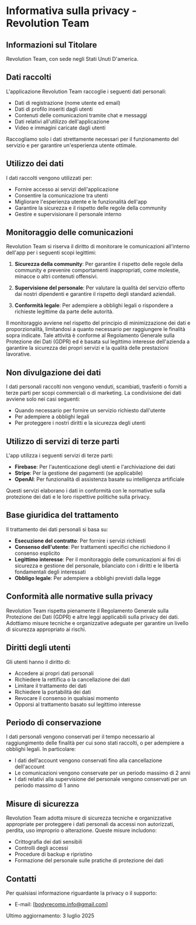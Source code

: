 # Informativa sulla privacy - Revolution Team

## Informazioni sul Titolare
Revolution Team, con sede negli Stati Unuti D'america.

## Dati raccolti
L'applicazione Revolution Team raccoglie i seguenti dati personali:

- Dati di registrazione (nome utente ed email)
- Dati di profilo inseriti dagli utenti
- Contenuti delle comunicazioni tramite chat e messaggi
- Dati relativi all'utilizzo dell'applicazione
- Video e immagini caricate dagli utenti

Raccogliamo solo i dati strettamente necessari per il funzionamento del servizio e per garantire un'esperienza utente ottimale.

## Utilizzo dei dati
I dati raccolti vengono utilizzati per:

- Fornire accesso ai servizi dell'applicazione
- Consentire la comunicazione tra utenti
- Migliorare l'esperienza utente e le funzionalità dell'app
- Garantire la sicurezza e il rispetto delle regole della community
- Gestire e supervisionare il personale interno

## Monitoraggio delle comunicazioni
Revolution Team si riserva il diritto di monitorare le comunicazioni all'interno dell'app per i seguenti scopi legittimi:

1. **Sicurezza della community**: Per garantire il rispetto delle regole della community e prevenire comportamenti inappropriati, come molestie, minacce o altri contenuti offensivi.

2. **Supervisione del personale**: Per valutare la qualità del servizio offerto dai nostri dipendenti e garantire il rispetto degli standard aziendali.

3. **Conformità legale**: Per adempiere a obblighi legali o rispondere a richieste legittime da parte delle autorità.

Il monitoraggio avviene nel rispetto del principio di minimizzazione dei dati e proporzionalità, limitandosi a quanto necessario per raggiungere le finalità sopra indicate. Tale attività è conforme al Regolamento Generale sulla Protezione dei Dati (GDPR) ed è basata sul legittimo interesse dell'azienda a garantire la sicurezza dei propri servizi e la qualità delle prestazioni lavorative.

## Non divulgazione dei dati
I dati personali raccolti non vengono venduti, scambiati, trasferiti o forniti a terze parti per scopi commerciali o di marketing. La condivisione dei dati avviene solo nei casi seguenti:

- Quando necessario per fornire un servizio richiesto dall'utente
- Per adempiere a obblighi legali
- Per proteggere i nostri diritti e la sicurezza degli utenti

## Utilizzo di servizi di terze parti
L'app utilizza i seguenti servizi di terze parti:

- **Firebase**: Per l'autenticazione degli utenti e l'archiviazione dei dati
- **Stripe**: Per la gestione dei pagamenti (se applicabile)
- **OpenAI**: Per funzionalità di assistenza basate su intelligenza artificiale

Questi servizi elaborano i dati in conformità con le normative sulla protezione dei dati e le loro rispettive politiche sulla privacy.

## Base giuridica del trattamento
Il trattamento dei dati personali si basa su:

- **Esecuzione del contratto**: Per fornire i servizi richiesti
- **Consenso dell'utente**: Per trattamenti specifici che richiedono il consenso esplicito
- **Legittimo interesse**: Per il monitoraggio delle comunicazioni ai fini di sicurezza e gestione del personale, bilanciato con i diritti e le libertà fondamentali degli interessati
- **Obbligo legale**: Per adempiere a obblighi previsti dalla legge

## Conformità alle normative sulla privacy
Revolution Team rispetta pienamente il Regolamento Generale sulla Protezione dei Dati (GDPR) e altre leggi applicabili sulla privacy dei dati. Adottiamo misure tecniche e organizzative adeguate per garantire un livello di sicurezza appropriato ai rischi.

## Diritti degli utenti
Gli utenti hanno il diritto di:

- Accedere ai propri dati personali
- Richiedere la rettifica o la cancellazione dei dati
- Limitare il trattamento dei dati
- Richiedere la portabilità dei dati
- Revocare il consenso in qualsiasi momento
- Opporsi al trattamento basato sul legittimo interesse

## Periodo di conservazione
I dati personali vengono conservati per il tempo necessario al raggiungimento delle finalità per cui sono stati raccolti, o per adempiere a obblighi legali. In particolare:

- I dati dell'account vengono conservati fino alla cancellazione dell'account
- Le comunicazioni vengono conservate per un periodo massimo di 2 anni
- I dati relativi alla supervisione del personale vengono conservati per un periodo massimo di 1 anno

## Misure di sicurezza
Revolution Team adotta misure di sicurezza tecniche e organizzative appropriate per proteggere i dati personali da accessi non autorizzati, perdita, uso improprio o alterazione. Queste misure includono:

- Crittografia dei dati sensibili
- Controlli degli accessi
- Procedure di backup e ripristino
- Formazione del personale sulle pratiche di protezione dei dati

## Contatti
Per qualsiasi informazione riguardante la privacy o il supporto:

- E-mail: [bodyrecomp.info@gmail.com]

Ultimo aggiornamento: 3 luglio 2025
